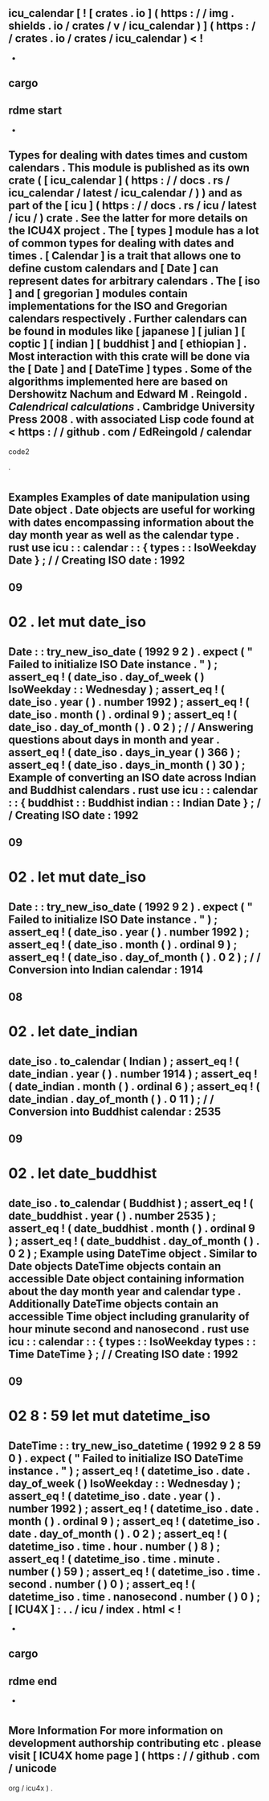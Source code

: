 #
icu_calendar
[
!
[
crates
.
io
]
(
https
:
/
/
img
.
shields
.
io
/
crates
/
v
/
icu_calendar
)
]
(
https
:
/
/
crates
.
io
/
crates
/
icu_calendar
)
<
!
-
-
cargo
-
rdme
start
-
-
>
Types
for
dealing
with
dates
times
and
custom
calendars
.
This
module
is
published
as
its
own
crate
(
[
icu_calendar
]
(
https
:
/
/
docs
.
rs
/
icu_calendar
/
latest
/
icu_calendar
/
)
)
and
as
part
of
the
[
icu
]
(
https
:
/
/
docs
.
rs
/
icu
/
latest
/
icu
/
)
crate
.
See
the
latter
for
more
details
on
the
ICU4X
project
.
The
[
types
]
module
has
a
lot
of
common
types
for
dealing
with
dates
and
times
.
[
Calendar
]
is
a
trait
that
allows
one
to
define
custom
calendars
and
[
Date
]
can
represent
dates
for
arbitrary
calendars
.
The
[
iso
]
and
[
gregorian
]
modules
contain
implementations
for
the
ISO
and
Gregorian
calendars
respectively
.
Further
calendars
can
be
found
in
modules
like
[
japanese
]
[
julian
]
[
coptic
]
[
indian
]
[
buddhist
]
and
[
ethiopian
]
.
Most
interaction
with
this
crate
will
be
done
via
the
[
Date
]
and
[
DateTime
]
types
.
Some
of
the
algorithms
implemented
here
are
based
on
Dershowitz
Nachum
and
Edward
M
.
Reingold
.
_Calendrical
calculations_
.
Cambridge
University
Press
2008
.
with
associated
Lisp
code
found
at
<
https
:
/
/
github
.
com
/
EdReingold
/
calendar
-
code2
>
.
#
#
Examples
Examples
of
date
manipulation
using
Date
object
.
Date
objects
are
useful
for
working
with
dates
encompassing
information
about
the
day
month
year
as
well
as
the
calendar
type
.
rust
use
icu
:
:
calendar
:
:
{
types
:
:
IsoWeekday
Date
}
;
/
/
Creating
ISO
date
:
1992
-
09
-
02
.
let
mut
date_iso
=
Date
:
:
try_new_iso_date
(
1992
9
2
)
.
expect
(
"
Failed
to
initialize
ISO
Date
instance
.
"
)
;
assert_eq
!
(
date_iso
.
day_of_week
(
)
IsoWeekday
:
:
Wednesday
)
;
assert_eq
!
(
date_iso
.
year
(
)
.
number
1992
)
;
assert_eq
!
(
date_iso
.
month
(
)
.
ordinal
9
)
;
assert_eq
!
(
date_iso
.
day_of_month
(
)
.
0
2
)
;
/
/
Answering
questions
about
days
in
month
and
year
.
assert_eq
!
(
date_iso
.
days_in_year
(
)
366
)
;
assert_eq
!
(
date_iso
.
days_in_month
(
)
30
)
;
Example
of
converting
an
ISO
date
across
Indian
and
Buddhist
calendars
.
rust
use
icu
:
:
calendar
:
:
{
buddhist
:
:
Buddhist
indian
:
:
Indian
Date
}
;
/
/
Creating
ISO
date
:
1992
-
09
-
02
.
let
mut
date_iso
=
Date
:
:
try_new_iso_date
(
1992
9
2
)
.
expect
(
"
Failed
to
initialize
ISO
Date
instance
.
"
)
;
assert_eq
!
(
date_iso
.
year
(
)
.
number
1992
)
;
assert_eq
!
(
date_iso
.
month
(
)
.
ordinal
9
)
;
assert_eq
!
(
date_iso
.
day_of_month
(
)
.
0
2
)
;
/
/
Conversion
into
Indian
calendar
:
1914
-
08
-
02
.
let
date_indian
=
date_iso
.
to_calendar
(
Indian
)
;
assert_eq
!
(
date_indian
.
year
(
)
.
number
1914
)
;
assert_eq
!
(
date_indian
.
month
(
)
.
ordinal
6
)
;
assert_eq
!
(
date_indian
.
day_of_month
(
)
.
0
11
)
;
/
/
Conversion
into
Buddhist
calendar
:
2535
-
09
-
02
.
let
date_buddhist
=
date_iso
.
to_calendar
(
Buddhist
)
;
assert_eq
!
(
date_buddhist
.
year
(
)
.
number
2535
)
;
assert_eq
!
(
date_buddhist
.
month
(
)
.
ordinal
9
)
;
assert_eq
!
(
date_buddhist
.
day_of_month
(
)
.
0
2
)
;
Example
using
DateTime
object
.
Similar
to
Date
objects
DateTime
objects
contain
an
accessible
Date
object
containing
information
about
the
day
month
year
and
calendar
type
.
Additionally
DateTime
objects
contain
an
accessible
Time
object
including
granularity
of
hour
minute
second
and
nanosecond
.
rust
use
icu
:
:
calendar
:
:
{
types
:
:
IsoWeekday
types
:
:
Time
DateTime
}
;
/
/
Creating
ISO
date
:
1992
-
09
-
02
8
:
59
let
mut
datetime_iso
=
DateTime
:
:
try_new_iso_datetime
(
1992
9
2
8
59
0
)
.
expect
(
"
Failed
to
initialize
ISO
DateTime
instance
.
"
)
;
assert_eq
!
(
datetime_iso
.
date
.
day_of_week
(
)
IsoWeekday
:
:
Wednesday
)
;
assert_eq
!
(
datetime_iso
.
date
.
year
(
)
.
number
1992
)
;
assert_eq
!
(
datetime_iso
.
date
.
month
(
)
.
ordinal
9
)
;
assert_eq
!
(
datetime_iso
.
date
.
day_of_month
(
)
.
0
2
)
;
assert_eq
!
(
datetime_iso
.
time
.
hour
.
number
(
)
8
)
;
assert_eq
!
(
datetime_iso
.
time
.
minute
.
number
(
)
59
)
;
assert_eq
!
(
datetime_iso
.
time
.
second
.
number
(
)
0
)
;
assert_eq
!
(
datetime_iso
.
time
.
nanosecond
.
number
(
)
0
)
;
[
ICU4X
]
:
.
.
/
icu
/
index
.
html
<
!
-
-
cargo
-
rdme
end
-
-
>
#
#
More
Information
For
more
information
on
development
authorship
contributing
etc
.
please
visit
[
ICU4X
home
page
]
(
https
:
/
/
github
.
com
/
unicode
-
org
/
icu4x
)
.
